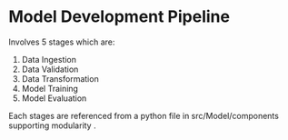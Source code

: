 # Model Development Pipeline
Involves 5 stages which are:
1. Data Ingestion
2. Data Validation
3. Data Transformation
4. Model Training
5. Model Evaluation

Each stages are referenced from a python file in src/Model/components supporting modularity .
